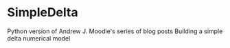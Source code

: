# SimpleDelta
Python version of Andrew J. Moodie's series of blog posts Building a simple delta numerical model
